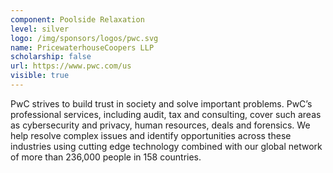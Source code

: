 ```yaml
---
component: Poolside Relaxation
level: silver
logo: /img/sponsors/logos/pwc.svg
name: PricewaterhouseCoopers LLP
scholarship: false
url: https://www.pwc.com/us
visible: true
---
```


PwC strives to build trust in society and solve important problems. PwC’s professional services, including audit, tax and consulting, cover such areas as cybersecurity and privacy, human resources, deals and forensics. We help resolve complex issues and identify opportunities across these industries using cutting edge technology combined with our global network of more than 236,000 people in 158 countries.
